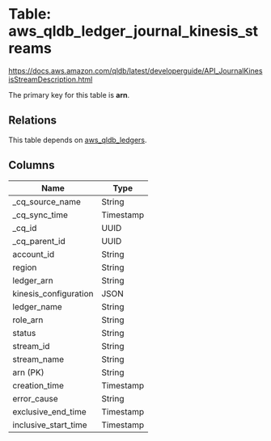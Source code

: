# Table: aws_qldb_ledger_journal_kinesis_streams

https://docs.aws.amazon.com/qldb/latest/developerguide/API_JournalKinesisStreamDescription.html

The primary key for this table is **arn**.

## Relations

This table depends on [aws_qldb_ledgers](aws_qldb_ledgers.md).

## Columns

| Name          | Type          |
| ------------- | ------------- |
|_cq_source_name|String|
|_cq_sync_time|Timestamp|
|_cq_id|UUID|
|_cq_parent_id|UUID|
|account_id|String|
|region|String|
|ledger_arn|String|
|kinesis_configuration|JSON|
|ledger_name|String|
|role_arn|String|
|status|String|
|stream_id|String|
|stream_name|String|
|arn (PK)|String|
|creation_time|Timestamp|
|error_cause|String|
|exclusive_end_time|Timestamp|
|inclusive_start_time|Timestamp|